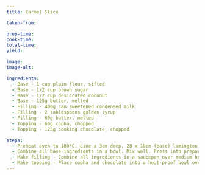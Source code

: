 ```yaml
---
title: Carmel Slice

taken-from:

prep-time:
cook-time:
total-time:
yield:

image:
image-alt:

ingredients:
  - Base - 1 cup plain flour, sifted
  - Base - 1/2 cup brown sugar
  - Base - 1/2 cup desiccated coconut
  - Base - 125g butter, melted
  - Filling - 400g can sweetened condensed milk
  - Filling - 2 tablespoons golden syrup
  - Filling - 60g butter, melted
  - Topping - 60g copha, chopped
  - Topping - 125g cooking chocolate, chopped

steps:
  - Preheat oven to 180°C. Line a 3cm deep, 28 x 18cm (base) lamington pan.
  - Combine all base ingredients in a bowl. Mix well. Press into prepared lamington pan. Bake for 15 to 20 minutes, or until light golden. Remove from oven. Cool.
  - Make filling - Combine all ingredients in a saucepan over medium heat. Cook, whisking, for 8 minutes or until golden. Pour over cooked base. Bake for 12 minutes or until firm. Cool completely. Refrigerate for 3 to 4 hours, or until set.
  - Make topping - Place copha and chocolate into a heat-proof bowl over a saucepan of simmering water. Stir until melted. Pour over caramel. Refrigerate to set. Cut into squares to serve.
---
```


